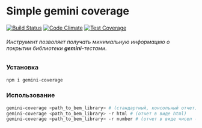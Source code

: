 # Simple gemini coverage

[![Build Status](https://travis-ci.org/bem/gemini-coverage.svg?branch=master)](https://travis-ci.org/bem/gemini-coverage)
[![Code Climate](https://codeclimate.com/github/bem/gemini-coverage/badges/gpa.svg)](https://codeclimate.com/github/bem/gemini-coverage)
[![Test Coverage](https://codeclimate.com/github/bem/gemini-coverage/badges/coverage.svg)](https://codeclimate.com/github/bem/gemini-coverage)

###### Инструмент позволяет получать минимальную информацию о покрытии библиотеки **gemini**-тестами.

### Установка

```bash
npm i gemini-coverage
```
### Использование

```bash
gemini-coverage <path_to_bem_library> # (стандартный, консольный отчет)
gemini-coverage <path_to_bem_library> -r html # (отчет в виде html)
gemini-coverage <path_to_bem_library> -r number # (отчет в виде чисел - 3/5)
```
